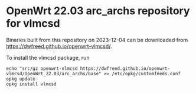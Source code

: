 OpenWrt 22.03 arc_archs repository for vlmcsd
========

Binaries built from this repository on 2023-12-04 can be downloaded from <https://dwfreed.github.io/openwrt-vlmcsd/>.

To install the vlmcsd package, run

```
echo "src/gz openwrt-vlmcsd https://dwfreed.github.io/openwrt-vlmcsd/OpenWrt_22.03/arc_archs/base" >> /etc/opkg/customfeeds.conf
opkg update
opkg install vlmcsd
```
